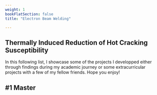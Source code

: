 ```yaml
---
weight: 1
bookFlatSection: false
title: "Electron Beam Welding"

---
```


## Thermally Induced Reduction of Hot Cracking Susceptibility

In this following list, I showcase some of the projects I developped either through findings during my academic journey or some extracurricular projects with a few of my fellow friends. Hope you enjoy!

## #1 Master